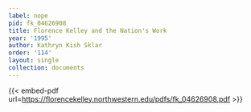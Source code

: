 ```yaml
---
label: nope
pid: fk_04626908
title: Florence Kelley and the Nation's Work
year: '1995'
author: Kathryn Kish Sklar
order: '114'
layout: single
collection: documents
---
```



{{< embed-pdf url=https://florencekelley.northwestern.edu/pdfs/fk_04626908.pdf >}}